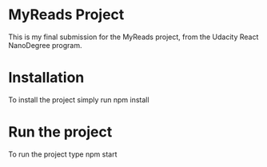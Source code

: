 # MyReads Project
This is my final submission for the MyReads project, from the Udacity React NanoDegree program.

# Installation
To install the project simply run npm install

# Run the project
To run the project type npm start
